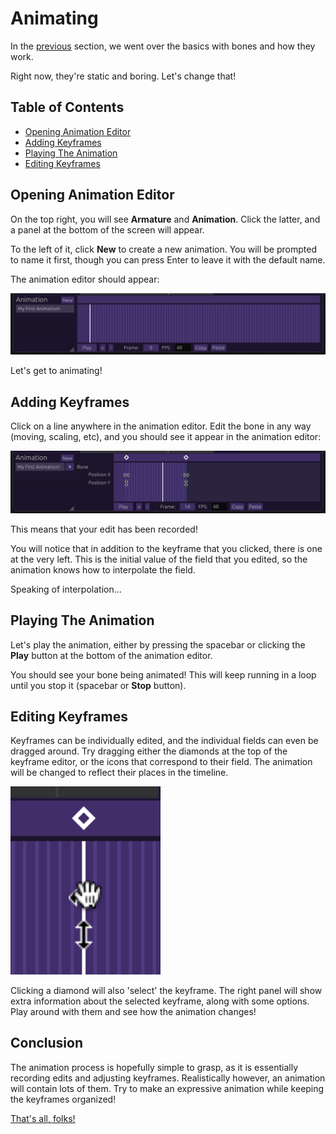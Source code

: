 <style>
  .content img {
    width: 100%;
  }
</style>

# Animating

In the [previous](./basics.md) section, we went over the basics with bones and
how they work.

Right now, they're static and boring. Let's change that!

## Table of Contents

- [Opening Animation Editor](#opening-animation-editor)
- [Adding Keyframes](#adding-keyframes)
- [Playing The Animation](#playing-the-animation)
- [Editing Keyframes](#editing-keyframes)

## Opening Animation Editor

On the top right, you will see <strong>Armature</strong> and
<strong>Animation</strong>. Click the latter, and a panel at the bottom of the
screen will appear.

To the left of it, click <strong>New</strong> to create a new animation. You
will be prompted to name it first, though you can press Enter to leave it with
the default name.

The animation editor should appear:

![keyframe_editor](keyframe_editor.png)

Let's get to animating!

## Adding Keyframes

Click on a line anywhere in the animation editor. Edit the bone in any way
(moving, scaling, etc), and you should see it appear in the animation editor:

![keyframe_editor_edit](keyframe_editor_edit.png)

This means that your edit has been recorded!

You will notice that in addition to the keyframe that you clicked, there is one
at the very left. This is the initial value of the field that you edited, so the
animation knows how to interpolate the field.

Speaking of interpolation...

## Playing The Animation

Let's play the animation, either by pressing the spacebar or clicking the
<strong>Play</strong> button at the bottom of the animation editor.

You should see your bone being animated! This will keep running in a loop until
you stop it (spacebar or <strong>Stop</strong> button).

## Editing Keyframes

Keyframes can be individually edited, and the individual fields can even be
dragged around. Try dragging either the diamonds at the top of the keyframe
editor, or the icons that correspond to their field. The animation will be
changed to reflect their places in the timeline.

<img src="dragging_keyframe.png" alt="dragging_keyframe" style="width: 15rem">

Clicking a diamond will also 'select' the keyframe. The right panel will show
extra information about the selected keyframe, along with some options. Play
around with them and see how the animation changes!

## Conclusion

The animation process is hopefully simple to grasp, as it is essentially
recording edits and adjusting keyframes. Realistically however, an animation
will contain lots of them. Try to make an expressive animation while keeping the
keyframes organized!

[That's all, folks!](./finale.md)
